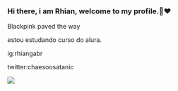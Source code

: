 ### Hi there, i am Rhian, welcome to my profile.🖤❤️
Blackpink paved the way

estou estudando curso do alura.

ig:rhiangabr

twitter:chaesoosatanic

![](https://media1.tenor.com/m/M3BSfZjACbsAAAAd/blackpink-lisa.gif)
